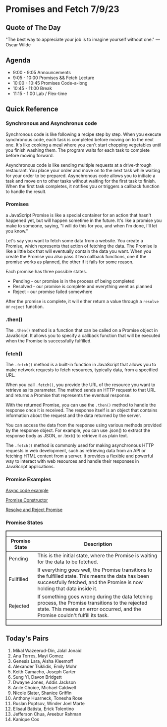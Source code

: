 # Promises and Fetch 7/9/23

## Quote of The Day
 "The best way to appreciate your job is to imagine yourself without one." 
 — Oscar Wilde

## Agenda
* 9:00 - 9:05 Announcements
* 9:05 - 10:00 Promises && Fetch Lecture
* 10:00 - 10:45 Promises Code-a-long
* 10:45 - 11:00 Break   
* 11:15 - 1:00 Lab / Flex-time

## Quick Reference


### Synchronous and Asynchronus code

Synchronous code is like following a recipe step by step. When you execute synchronous code, each task is completed before moving on to the next one. It's like cooking a meal where you can't start chopping vegetables until you finish washing them. The program waits for each task to complete before moving forward.

Asynchronous code is like sending multiple requests at a drive-through restaurant. You place your order and move on to the next task while waiting for your order to be prepared. Asynchronous code allows you to initiate a task and move on to other tasks without waiting for the first task to finish. When the first task completes, it notifies you or triggers a callback function to handle the result.

### Promises
a JavaScript Promise is like a special container for an action that hasn't happened yet, but will happen sometime in the future. It's like a promise you make to someone, saying, "I will do this for you, and when I'm done, I'll let you know."

Let's say you want to fetch some data from a website. You create a Promise, which represents that action of fetching the data. The Promise is like a little box that will eventually contain the data you want.  When you create the Promise you also pass it two callback functions, one if the promise works as planned, the other if it fails for some reason.

Each promise has three possible states.  
* Pending - our promise is in the process of being completed
* Resolved - our promise is complete and everything went as planned
* Reject - our promise failed somewhere

After the promise is complete, it will either return a value through a `resolve` or `reject` function.

### .then()

The `.then()` method is a function that can be called on a Promise object in JavaScript. It allows you to specify a callback function that will be executed when the Promise is successfully fulfilled.

### fetch()
The `.fetch()` method is a built-in function in JavaScript that allows you to make network requests to fetch resources, typically data, from a specified URL.

When you call `.fetch()`, you provide the URL of the resource you want to retrieve as its parameter. The method sends an HTTP request to that URL and returns a Promise that represents the eventual response.

With the returned Promise, you can use the `.then()` method to handle the response once it is received. The response itself is an object that contains information about the request and the data returned by the server.

You can access the data from the response using various methods provided by the response object. For example, you can use .json() to extract the response body as JSON, or .text() to retrieve it as plain text.

The `.fetch()` method is commonly used for making asynchronous HTTP requests in web development, such as retrieving data from an API or fetching HTML content from a server. It provides a flexible and powerful way to interact with web resources and handle their responses in JavaScript applications.

### Promise Examples
[Async code example](https://replit.com/@PursuitTim/async-callbacks-1)

[Promise Constructor](https://replit.com/@PursuitTim/promises-1)

[Resolve and Reject Promise](https://replit.com/@PursuitTim/promises-with-error-handling-1)
### Promise States
<div style="display: flex;  border:2px solid">
<table>
  <thead>
    <tr>
      <th>Promise State</th>
      <th>Description</th>
    </tr>
  </thead>
  <tbody>
    <tr>
      <td>Pending</td>
      <td> This is the initial state, where the Promise is waiting for the data to be fetched.</td>
    </tr>
    <tr>
      <td>Fullfilled </td>
      <td>If everything goes well, the Promise transitions to the fulfilled state. This means the data has been successfully fetched, and the Promise is now holding that data inside it.</td>
    </tr>
    <tr>
      <td>Rejected</td>
      <td>If something goes wrong during the data fetching process, the Promise transitions to the rejected state. This means an error occurred, and the Promise couldn't fulfill its task.</td>
    </tr>
  
  </tbody>
</table>
</div>


## Today's Pairs 
1. Mikal Wazeerud-Din, Jalal Jonaid
2. Ana Torres, Mayi Gomez
3. Genesis Lara, Aisha Kleemoff
4. Alexander Tsiklidis, Emily Mohr
5. Keith Camacho, Joseph Carter
6. Sung Yi, Davon Bridgett
7. Dwayne Jones, Addis Jackson
8. Anile Choice, Michael Caldwell
9. Nicole Slater, Shanice Griffin
10. Anthony Huarneck, Tonesha Rose
11. Ruslan Poptsov, Winder Joel Marte
12. Elisaul Batista, Erick Tolentino
13. Jefferson Chua, Areebur Rahman
14. Kanique Cox





